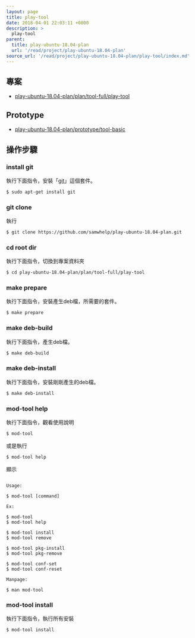 ```yaml
---
layout: page
title: play-tool
date: 2018-04-01 22:03:11 +0800
description: >
  play-tool
parent:
  title: play-ubuntu-18.04-plan
  url: '/read/project/play-ubuntu-18.04-plan'
source_url: '/read/project/play-ubuntu-18.04-plan/play-tool/index.md'
---
```



## 專案

* [play-ubuntu-18.04-plan/plan/tool-full/play-tool](https://github.com/samwhelp/play-ubuntu-18.04-plan/tree/master/plan/tool-full/play-tool)

## Prototype

* [play-ubuntu-18.04-plan/prototype/tool-basic](https://github.com/samwhelp/play-ubuntu-18.04-plan/tree/master/prototype/tool-basic)


## 操作步驟


### install git

執行下面指令，安裝「[git](https://packages.ubuntu.com/bionic/git)」這個套件。

``` sh
$ sudo apt-get install git
```


### git clone

執行

``` sh
$ git clone https://github.com/samwhelp/play-ubuntu-18.04-plan.git
```


### cd root dir

執行下面指令，切換到專案資料夾

``` sh
$ cd play-ubuntu-18.04-plan/plan/tool-full/play-tool
```


### make prepare

執行下面指令，安裝產生deb檔，所需要的套件。

``` sh
$ make prepare
```


### make deb-build

執行下面指令，產生deb檔。

``` sh
$ make deb-build
```


### make deb-install

執行下面指令，安裝剛剛產生的deb檔。

``` sh
$ make deb-install
```


### mod-tool help

執行下面指令，觀看使用說明

``` sh
$ mod-tool
```

或是執行

``` sh
$ mod-tool help
```

顯示

```

Usage:

$ mod-tool [command]

Ex:

$ mod-tool
$ mod-tool help

$ mod-tool install
$ mod-tool remove

$ mod-tool pkg-install
$ mod-tool pkg-remove

$ mod-tool conf-set
$ mod-tool conf-reset

Manpage:

$ man mod-tool

```


### mod-tool install

執行下面指令，執行所有安裝

``` sh
$ mod-tool install
```
